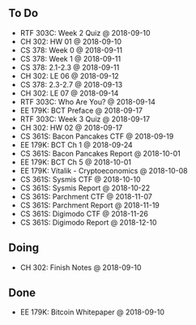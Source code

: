 ## To Do

- RTF 303C: Week 2 Quiz
    @ 2018-09-10
- CH 302: HW 01
    @ 2018-09-10
- CS 378: Week 0
    @ 2018-09-11
- CS 378: Week 1
    @ 2018-09-11
- CS 378: 2.1-2.3
    @ 2018-09-11
- CH 302: LE 06
    @ 2018-09-12
- CS 378: 2.3-2.7
    @ 2018-09-13
- CH 302: LE 07
    @ 2018-09-14
- RTF 303C: Who Are You?
    @ 2018-09-14
- EE 179K: BCT Preface
    @ 2018-09-17
- RTF 303C: Week 3 Quiz
    @ 2018-09-17
- CH 302: HW 02
    @ 2018-09-17
- CS 361S: Bacon Pancakes CTF
    @ 2018-09-19
- EE 179K: BCT Ch 1
    @ 2018-09-24
- CS 361S: Bacon Pancakes Report
    @ 2018-10-01
- EE 179K: BCT Ch 5
    @ 2018-10-01
- EE 179K: Vitalik - Cryptoeconomics
    @ 2018-10-08
- CS 361S: Sysmis CTF
    @ 2018-10-10
- CS 361S: Sysmis Report
    @ 2018-10-22
- CS 361S: Parchment CTF
    @ 2018-11-07
- CS 361S: Parchment Report
    @ 2018-11-19
- CS 361S: Digimodo CTF
    @ 2018-11-26
- CS 361S: Digimodo Report
    @ 2018-12-10

## Doing

- CH 302: Finish Notes
    @ 2018-09-10

## Done

- EE 179K: Bitcoin Whitepaper
    @ 2018-09-10
